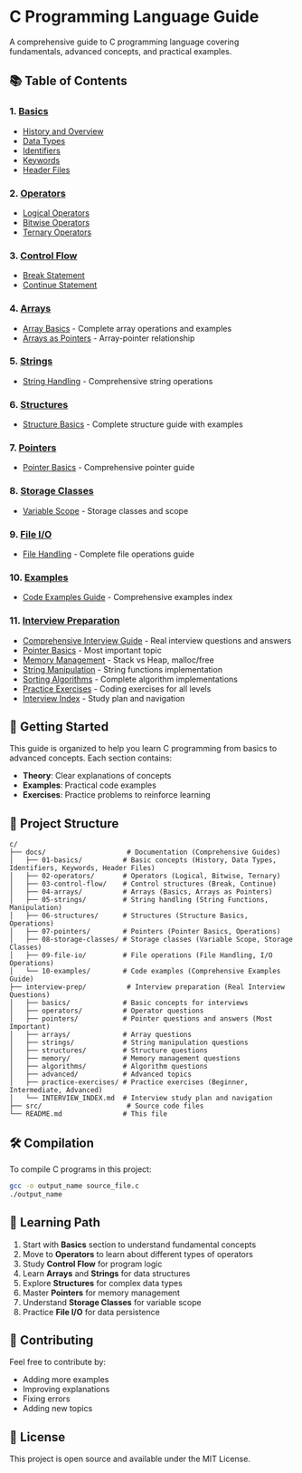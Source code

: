 # C Programming Language Guide

A comprehensive guide to C programming language covering fundamentals, advanced concepts, and practical examples.

## 📚 Table of Contents

### 1. [Basics](./docs/01-basics/)
- [History and Overview](./docs/01-basics/01-history-overview.md)
- [Data Types](./docs/01-basics/02-data-types.md)
- [Identifiers](./docs/01-basics/03-identifiers.md)
- [Keywords](./docs/01-basics/04-keywords.md)
- [Header Files](./docs/01-basics/05-header-files.md)

### 2. [Operators](./docs/02-operators/)
- [Logical Operators](./docs/02-operators/01-logical-operators.md)
- [Bitwise Operators](./docs/02-operators/02-bitwise-operators.md)
- [Ternary Operators](./docs/02-operators/03-ternary-operators.md)

### 3. [Control Flow](./docs/03-control-flow/)
- [Break Statement](./docs/03-control-flow/01-break-statement.md)
- [Continue Statement](./docs/03-control-flow/02-continue-statement.md)

### 4. [Arrays](./docs/04-arrays/)
- [Array Basics](./docs/04-arrays/01-array-basics.md) - Complete array operations and examples
- [Arrays as Pointers](./docs/04-arrays/02-arrays-as-pointers.md) - Array-pointer relationship

### 5. [Strings](./docs/05-strings/)
- [String Handling](./docs/05-strings/01-string-handling.md) - Comprehensive string operations

### 6. [Structures](./docs/06-structures/)
- [Structure Basics](./docs/06-structures/01-structure-basics.md) - Complete structure guide with examples

### 7. [Pointers](./docs/07-pointers/)
- [Pointer Basics](./docs/07-pointers/01-pointer-basics.md) - Comprehensive pointer guide

### 8. [Storage Classes](./docs/08-storage-classes/)
- [Variable Scope](./docs/08-storage-classes/02-variable-scope.md) - Storage classes and scope

### 9. [File I/O](./docs/09-file-io/)
- [File Handling](./docs/09-file-io/01-file-handling.md) - Complete file operations guide

### 10. [Examples](./docs/10-examples/)
- [Code Examples Guide](./docs/10-examples/README.md) - Comprehensive examples index

### 11. [Interview Preparation](./interview-prep/)
- [Comprehensive Interview Guide](./interview-prep/README.md) - Real interview questions and answers
- [Pointer Basics](./interview-prep/pointers/01_pointer_basics.md) - Most important topic
- [Memory Management](./interview-prep/memory/01_memory_basics.md) - Stack vs Heap, malloc/free
- [String Manipulation](./interview-prep/strings/01_string_basics.md) - String functions implementation
- [Sorting Algorithms](./interview-prep/algorithms/01_sorting_algorithms.md) - Complete algorithm implementations
- [Practice Exercises](./interview-prep/practice-exercises/) - Coding exercises for all levels
- [Interview Index](./interview-prep/INTERVIEW_INDEX.md) - Study plan and navigation

## 🚀 Getting Started

This guide is organized to help you learn C programming from basics to advanced concepts. Each section contains:

- **Theory**: Clear explanations of concepts
- **Examples**: Practical code examples
- **Exercises**: Practice problems to reinforce learning

## 📁 Project Structure

```
c/
├── docs/                    # Documentation (Comprehensive Guides)
│   ├── 01-basics/          # Basic concepts (History, Data Types, Identifiers, Keywords, Header Files)
│   ├── 02-operators/       # Operators (Logical, Bitwise, Ternary)
│   ├── 03-control-flow/    # Control structures (Break, Continue)
│   ├── 04-arrays/          # Arrays (Basics, Arrays as Pointers)
│   ├── 05-strings/         # String handling (String Functions, Manipulation)
│   ├── 06-structures/      # Structures (Structure Basics, Operations)
│   ├── 07-pointers/        # Pointers (Pointer Basics, Operations)
│   ├── 08-storage-classes/ # Storage classes (Variable Scope, Storage Classes)
│   ├── 09-file-io/         # File operations (File Handling, I/O Operations)
│   └── 10-examples/        # Code examples (Comprehensive Examples Guide)
├── interview-prep/          # Interview preparation (Real Interview Questions)
│   ├── basics/             # Basic concepts for interviews
│   ├── operators/          # Operator questions
│   ├── pointers/           # Pointer questions and answers (Most Important)
│   ├── arrays/             # Array questions
│   ├── strings/            # String manipulation questions
│   ├── structures/         # Structure questions
│   ├── memory/             # Memory management questions
│   ├── algorithms/         # Algorithm questions
│   ├── advanced/           # Advanced topics
│   ├── practice-exercises/ # Practice exercises (Beginner, Intermediate, Advanced)
│   └── INTERVIEW_INDEX.md  # Interview study plan and navigation
├── src/                     # Source code files
└── README.md               # This file
```

## 🛠️ Compilation

To compile C programs in this project:

```bash
gcc -o output_name source_file.c
./output_name
```

## 📖 Learning Path

1. Start with **Basics** section to understand fundamental concepts
2. Move to **Operators** to learn about different types of operators
3. Study **Control Flow** for program logic
4. Learn **Arrays** and **Strings** for data structures
5. Explore **Structures** for complex data types
6. Master **Pointers** for memory management
7. Understand **Storage Classes** for variable scope
8. Practice **File I/O** for data persistence

## 🤝 Contributing

Feel free to contribute by:
- Adding more examples
- Improving explanations
- Fixing errors
- Adding new topics

## 📄 License

This project is open source and available under the MIT License. 